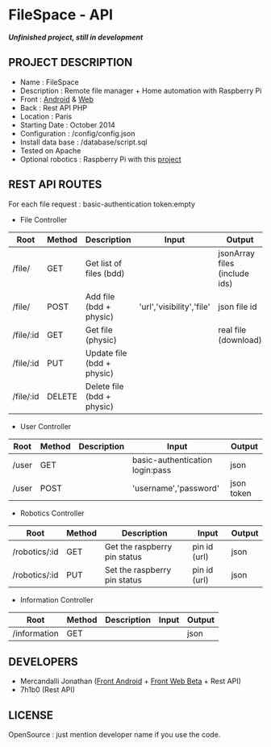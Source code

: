 FileSpace - API
=====================

**_Unfinished project, still in development_**


## PROJECT DESCRIPTION

* Name : FileSpace
* Description : Remote file manager + Home automation with Raspberry Pi
* Front : [Android](https://github.com/Mercandj/FileSpace-Android) & [Web](https://github.com/Mercandj/FileSpace-Angular)
* Back : Rest API PHP
* Location : Paris
* Starting Date : October 2014
* Configuration : /config/config.json
* Install data base : /database/script.sql
* Tested on Apache
* Optional robotics : Raspberry Pi with this [project](https://github.com/projectweekend/Pi-GPIO-Server)


## REST API ROUTES

For each file request : basic-authentication token:empty

* File Controller

|Root             | Method   | Description                 | Input                      | Output
|-----------------|----------|-----------------------------|----------------------------|-----------------------------
| /file/          | GET 	 | Get list of files (bdd)     |                            | jsonArray files (include ids)
| /file/          | POST     | Add file (bdd + physic)     | 'url','visibility','file'  | json file id
| /file/:id       | GET      | Get file (physic)           |                            | real file (download)
| /file/:id       | PUT      | Update file (bdd + physic)  |                            | 
| /file/:id       | DELETE   | Delete file (bdd + physic)  |                            |

* User Controller

|Root             | Method   | Description   | Input                           	| Output
|-----------------|----------|---------------|----------------------------------|-----------
| /user     	  | GET      |               | basic-authentication login:pass 	| json
| /user			  | POST 	 |               | 'username','password'            | json token

* Robotics Controller

|Root             | Method   | Description                   | Input            	| Output
|-----------------|----------|-------------------------------|----------------------|-----------
| /robotics/:id	  	  | GET      | Get the raspberry pin status  | pin id (url)       	| json
| /robotics/:id	      | PUT      | Set the raspberry pin status  | pin id (url)       	| json

* Information Controller

|Root             | Method   | Description   | Input                           	| Output
|-----------------|----------|---------------|----------------------------------|-----------
| /information	  | GET      |               |                               	| json


## DEVELOPERS

* Mercandalli Jonathan ([Front Android](https://github.com/Mercandj/FileSpace-Android) + [Front Web Beta](https://github.com/Mercandj/FileSpace-Angular) + Rest API)
* 7h1b0 (Rest API)


## LICENSE

OpenSource : just mention developer name if you use the code.